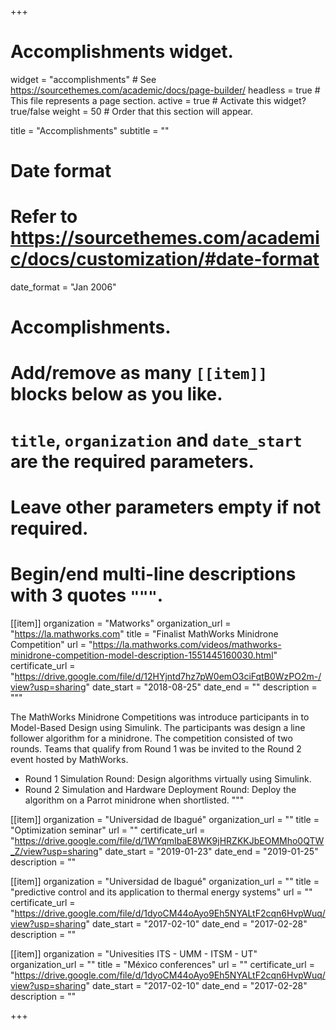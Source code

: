 +++
# Accomplishments widget.
widget = "accomplishments"  # See https://sourcethemes.com/academic/docs/page-builder/
headless = true  # This file represents a page section.
active = true  # Activate this widget? true/false
weight = 50  # Order that this section will appear.

title = "Accomplish&shy;ments"
subtitle = ""

# Date format
#   Refer to https://sourcethemes.com/academic/docs/customization/#date-format
date_format = "Jan 2006"

# Accomplishments.
#   Add/remove as many `[[item]]` blocks below as you like.
#   `title`, `organization` and `date_start` are the required parameters.
#   Leave other parameters empty if not required.
#   Begin/end multi-line descriptions with 3 quotes `"""`.



[[item]]
  organization = "Matworks"
  organization_url = "https://la.mathworks.com"
  title = "Finalist MathWorks Minidrone Competition"
  url = "https://la.mathworks.com/videos/mathworks-minidrone-competition-model-description-1551445160030.html"
  certificate_url = "https://drive.google.com/file/d/12HYjntd7hz7pW0emO3ciFqtB0WzPO2m-/view?usp=sharing"
  date_start = "2018-08-25"
  date_end = ""
  description = """
  
  The MathWorks Minidrone Competitions was introduce participants in to Model-Based Design using Simulink. The participants was design a line follower algorithm for a minidrone. The competition consisted of two rounds. Teams that qualify from Round 1 was be invited to the Round 2 event hosted by MathWorks.
  
- Round 1 Simulation Round: Design algorithms virtually using Simulink.
- Round 2 Simulation and Hardware Deployment Round: Deploy the algorithm on a Parrot minidrone when shortlisted.
  """
  
[[item]]
  organization = "Universidad de Ibagué"
  organization_url = ""
  title = "Optimization seminar"
  url = ""
  certificate_url = "https://drive.google.com/file/d/1WYqmIbaE8WK9jHRZKKJbEOMMho0QTW_Z/view?usp=sharing"
  date_start = "2019-01-23"
  date_end = "2019-01-25"
  description = ""
  
 
[[item]]
  organization = "Universidad de Ibagué"
  organization_url = ""
  title = "predictive control and its application to thermal energy systems"
  url = ""
  certificate_url = "https://drive.google.com/file/d/1dyoCM44oAyo9Eh5NYALtF2cqn6HvpWuq/view?usp=sharing"
  date_start = "2017-02-10"
  date_end = "2017-02-28"
  description = ""

[[item]]
  organization = "Univesities ITS - UMM - ITSM - UT"
  organization_url = ""
  title = "México conferences"
  url = ""
  certificate_url = "https://drive.google.com/file/d/1dyoCM44oAyo9Eh5NYALtF2cqn6HvpWuq/view?usp=sharing"
  date_start = "2017-02-10"
  date_end = "2017-02-28"
  description = ""
  
 

+++
